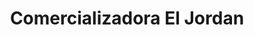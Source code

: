 ---
title: "Comercializadora El Jordan"
url: /quetzaltenango/comercializadora-el-jordan/
shop: general
---